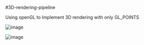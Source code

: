 #3D-rendering-pipeline

Using openGL to Implement 3D rendering with only GL_POINTS

![image](https://github.com/moom1315/3D-rendering-pipeline/blob/master/result1.png)

![image](https://github.com/moom1315/3D-rendering-pipeline/blob/master/result2.png)

